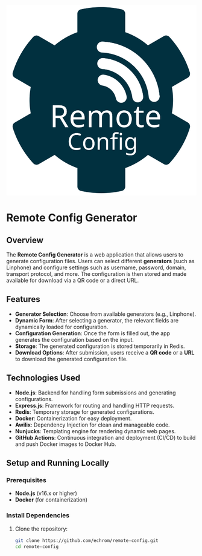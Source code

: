 ![Logo](public/images/logo.svg)

# Remote Config Generator

## Overview

The **Remote Config Generator** is a web application that allows users to generate configuration files. Users can select different **generators** (such as Linphone) and configure settings such as username, password, domain, transport protocol, and more. The configuration is then stored and made available for download via a QR code or a direct URL.

## Features

- **Generator Selection**: Choose from available generators (e.g., Linphone).
- **Dynamic Form**: After selecting a generator, the relevant fields are dynamically loaded for configuration.
- **Configuration Generation**: Once the form is filled out, the app generates the configuration based on the input.
- **Storage**: The generated configuration is stored temporarily in Redis.
- **Download Options**: After submission, users receive a **QR code** or a **URL** to download the generated configuration file.

## Technologies Used

- **Node.js**: Backend for handling form submissions and generating configurations.
- **Express.js**: Framework for routing and handling HTTP requests.
- **Redis**: Temporary storage for generated configurations.
- **Docker**: Containerization for easy deployment.
- **Awilix**: Dependency Injection for clean and manageable code.
- **Nunjucks**: Templating engine for rendering dynamic web pages.
- **GitHub Actions**: Continuous integration and deployment (CI/CD) to build and push Docker images to Docker Hub.

## Setup and Running Locally

### Prerequisites

- **Node.js** (v16.x or higher)
- **Docker** (for containerization)

### Install Dependencies

1. Clone the repository:
   ```bash
   git clone https://github.com/echrom/remote-config.git
   cd remote-config
